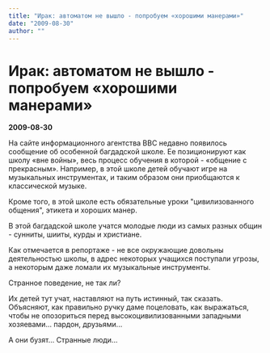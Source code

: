 ```yaml
---
title: "Ирак: автоматом не вышло - попробуем «хорошими манерами»"
date: "2009-08-30"
author: ""
---
```


# Ирак: автоматом не вышло - попробуем «хорошими манерами»

**2009-08-30** 

На сайте информационного агентства BBC недавно появилось сообщение об особенной багдадской школе. Ее позиционируют как школу «вне войны», весь процесс обучения в которой - «общение с прекрасным». Например, в этой школе детей обучают игре на музыкальных инструментах, и таким образом они приобщаются к классической музыке.

Кроме того, в этой школе есть обязательные уроки "цивилизованного общения", этикета и хороших манер.

В этой багдадской школе учатся молодые люди из самых разных общин - сунниты, шииты, курды и христиане.

Как отмечается в репортаже - не все окружающие довольны деятельностью школы, в адрес некоторых учащихся поступали угрозы, а некоторым даже ломали их музыкальные инструменты.

Странное поведение, не так ли?

Их детей тут учат, наставляют на путь истинный, так сказать. Объясняют, как правильно ручку даме поцеловать, как выражаться, чтобы не опозориться перед высокоцивилизованными западными хозяевами... пардон, друзьями...

А они бузят... Странные люди...